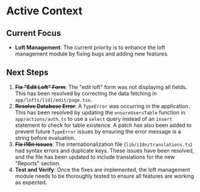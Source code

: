# Active Context

## Current Focus

*   **Loft Management**: The current priority is to enhance the loft management module by fixing bugs and adding new features.

## Next Steps

1.  **~~Fix "Edit Loft" Form~~**: The "edit loft" form was not displaying all fields. This has been resolved by correcting the data fetching in `app/lofts/[id]/edit/page.tsx`.
2.  **~~Resolve Database Error~~**: A `TypeError` was occurring in the application. This has been resolved by updating the `ensureUsersTable` function in `app/actions/auth.ts` to use a `select` query instead of an `insert` statement to check for table existence. A patch has also been added to prevent future `TypeError` issues by ensuring the error message is a string before evaluation.
3.  **~~Fix i18n issues~~**: The internationalization file (`lib/i18n/translations.ts`) had syntax errors and duplicate keys. These issues have been resolved, and the file has been updated to include translations for the new "Reports" section.
4.  **Test and Verify**: Once the fixes are implemented, the loft management module needs to be thoroughly tested to ensure all features are working as expected.
